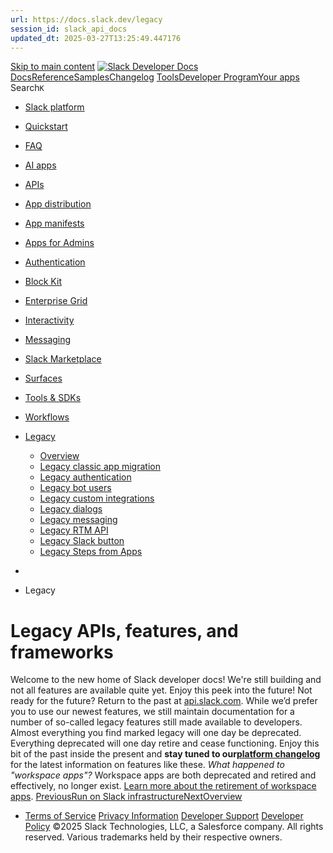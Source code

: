 ```yaml
---
url: https://docs.slack.dev/legacy
session_id: slack_api_docs
updated_dt: 2025-03-27T13:25:49.447176
---
```

[Skip to main content](https://docs.slack.dev/legacy#__docusaurus_skipToContent_fallback)
[![Slack Developer Docs](https://docs.slack.dev/img/logos/slack-developers-white.png)](https://slack.dev)[Docs](https://docs.slack.dev/)[Reference](https://docs.slack.dev/reference)[Samples](https://docs.slack.dev/samples)[Changelog](https://docs.slack.dev/changelog)
[Tools](https://tools.slack.dev)[Developer Program](https://api.slack.com/developer-program)[Your apps](https://api.slack.com/apps)
Search`K`
  * [Slack platform](https://docs.slack.dev/)
  * [Quickstart](https://docs.slack.dev/quickstart)
  * [FAQ](https://docs.slack.dev/faq)
  * [AI apps](https://docs.slack.dev/ai/)
  * [APIs](https://docs.slack.dev/apis/)
  * [App distribution](https://docs.slack.dev/distribution/)
  * [App manifests](https://docs.slack.dev/app-manifests/)
  * [Apps for Admins](https://docs.slack.dev/admins/)
  * [Authentication](https://docs.slack.dev/authentication/)
  * [Block Kit](https://docs.slack.dev/block-kit/)
  * [Enterprise Grid](https://docs.slack.dev/enterprise-grid/)
  * [Interactivity](https://docs.slack.dev/interactivity/)
  * [Messaging](https://docs.slack.dev/messaging/)
  * [Slack Marketplace](https://docs.slack.dev/slack-marketplace/)
  * [Surfaces](https://docs.slack.dev/surfaces/)
  * [Tools & SDKs](https://docs.slack.dev/tools/)
  * [Workflows](https://docs.slack.dev/workflows/)
  * [Legacy](https://docs.slack.dev/legacy/)
    * [Overview](https://docs.slack.dev/legacy/)
    * [Legacy classic app migration](https://docs.slack.dev/legacy)
    * [Legacy authentication](https://docs.slack.dev/legacy/legacy-authentication/)
    * [Legacy bot users](https://docs.slack.dev/legacy/legacy-bot-users)
    * [Legacy custom integrations](https://docs.slack.dev/legacy)
    * [Legacy dialogs](https://docs.slack.dev/legacy/legacy-dialogs)
    * [Legacy messaging](https://docs.slack.dev/legacy/legacy-messaging/)
    * [Legacy RTM API](https://docs.slack.dev/legacy/legacy-rtm-api)
    * [Legacy Slack button](https://docs.slack.dev/legacy/legacy-slack-button)
    * [Legacy Steps from Apps](https://docs.slack.dev/legacy/legacy-steps-from-apps/)


  * [](https://docs.slack.dev/)
  * Legacy


# Legacy APIs, features, and frameworks
Welcome to the new home of Slack developer docs!
We're still building and not all features are available quite yet. Enjoy this peek into the future!
Not ready for the future? Return to the past at [api.slack.com](https://api.slack.com/docs).
While we’d prefer you to use our newest features, we still maintain documentation for a number of so-called legacy features still made available to developers. Almost everything you find marked legacy will one day be deprecated. Everything deprecated will one day retire and cease functioning.
Enjoy this bit of the past inside the present and **stay tuned to our[platform changelog](https://docs.slack.dev/changelog)** for the latest information on features like these.
_What happened to "workspace apps"?_ Workspace apps are both deprecated and retired and effectively, no longer exist. [Learn more about the retirement of workspace apps](https://docs.slack.dev/changelog/2021-01-workspace-apps-retiring-the-platform-graveyard-in-aug-2021).
[PreviousRun on Slack infrastructure](https://docs.slack.dev/workflows/run-on-slack-infrastructure)[NextOverview](https://docs.slack.dev/legacy/)
  * [Terms of Service](https://slack.com/terms-of-service/user) [Privacy Information](https://slack.com/trust/privacy/privacy-policy) [Developer Support](https://docs.slack.dev/developer-support) [Developer Policy](https://docs.slack.dev/developer-policy)
©2025 Slack Technologies, LLC, a Salesforce company. All rights reserved. Various trademarks held by their respective owners. 


